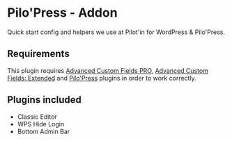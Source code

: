 # Pilo'Press - Addon

Quick start config and helpers we use at Pilot'in for WordPress & Pilo'Press.

## Requirements

This plugin requires [Advanced Custom Fields PRO](https://www.advancedcustomfields.com/pro/), [Advanced Custom Fields: Extended](https://wordpress.org/plugins/acf-extended/) and [Pilo'Press](https://wordpress.org/plugins/pilopress/) plugins in order to work correctly.

## Plugins included

- Classic Editor
- WPS Hide Login
- Bottom Admin Bar